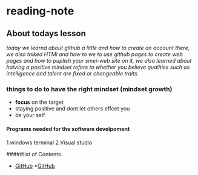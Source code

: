 # **reading-note**

## About todays lesson 
*today we learnd about github a little and how to create an account there, we also talked HTMl and how to we to use github pages to create web pages and how to puplish your smei-web site on it, we also learned about haiving a positive mindset refers to whether you believe qualities such as intelligence and talent are fixed or changeable traits.*

### things to do to have the right mindset **(mindset growth)** 
* **focus** on the target 
* staying positive and dont let others effcet you
* be your self

#### **Programs needed for the software develpoment** 
1.windows terminal 
2.Visual studio 


#####list of Contents.
* [GitHub](https://motazabusaleh.github.io/reading-note/read2)
*[GitHub](https://motazabusaleh.github.io/reading-note/read3)

